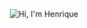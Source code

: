 <p align="center">
  <img src="https://github.com/Krupique/Krupique/raw/main/assets/header.gif" alt="Hi, I'm Henrique">
</p>




<!--
**Krupique/Krupique** is a ✨ _special_ ✨ repository because its `README.md` (this file) appears on your GitHub profile.

Here are some ideas to get you started:

- 🔭 I’m currently working on ...
- 🌱 I’m currently learning ...
- 👯 I’m looking to collaborate on ...
- 🤔 I’m looking for help with ...
- 💬 Ask me about ...
- 📫 How to reach me: ...
- 😄 Pronouns: ...
- ⚡ Fun fact: ...
-->
